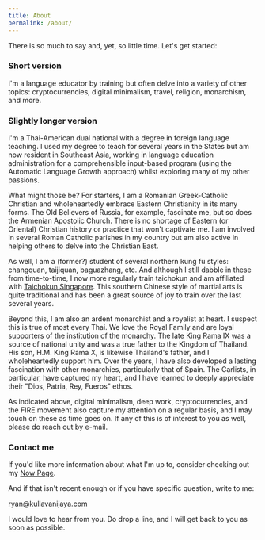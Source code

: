 ```yaml
---
title: About
permalink: /about/
---
```


There is so much to say and, yet, so little time. Let's get started:

### Short version

I'm a language educator by training but often delve into a variety of other topics: cryptocurrencies, digital minimalism, travel, religion, monarchism, and more.

### Slightly longer version

I'm a Thai-American dual national with a degree in foreign language teaching. I used my degree to teach for several years in the States but am now resident in Southeast Asia, working in language education administration for a comprehensible input-based program (using the Automatic Language Growth approach) whilst exploring many of my other passions.

What might those be? For starters, I am a Romanian Greek-Catholic Christian and wholeheartedly embrace Eastern Christianity in its many forms. The Old Believers of Russia, for example, fascinate me, but so does the Armenian Apostolic Church. There is no shortage of Eastern (or Oriental) Christian history or practice that won't captivate me. I am involved in several Roman Catholic parishes in my country but am also active in helping others to delve into the Christian East.

As well, I am a (former?) student of several northern kung fu styles: changquan, taijiquan, baguazhang, etc. And although I still dabble in these from time-to-time, I now more regularly train taichokun and am affiliated with [Taichokun Singapore](http://taichokun.com). This southern Chinese style of martial arts is quite traditional and has been a great source of joy to train over the last several years.

Beyond this, I am also an ardent monarchist and a royalist at heart. I suspect this is true of most every Thai. We love the Royal Family and are loyal supporters of the institution of the monarchy. The late King Rama IX was a source of national unity and was a true father to the Kingdom of Thailand. His son, H.M. King Rama X, is likewise Thailand's father, and I wholeheartedly support him. Over the years, I have also developed a lasting fascination with other monarchies, particularly that of Spain. The Carlists, in particular, have captured my heart, and I have learned to deeply appreciate their "Dios, Patria, Rey, Fueros" ethos.

As indicated above, digital minimalism, deep work, cryptocurrencies, and the FIRE movement also capture my attention on a regular basis, and I may touch on these as time goes on. If any of this is of interest to you as well, please do reach out by e-mail.

### Contact me

If you'd like more information about what I'm up to, consider checking out my [Now Page](https://kullavanijaya.com/now/).

And if that isn't recent enough or if you have specific question, write to me:

[ryan@kullavanijaya.com](mailto:ryan@kullavanijaya.com)

I would love to hear from you. Do drop a line, and I will get back to you as soon as possible.
